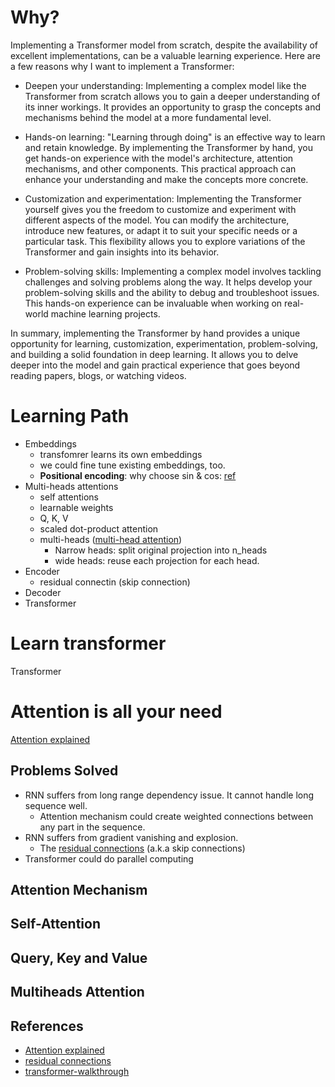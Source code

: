 # Why?
Implementing a Transformer model from scratch, despite the availability of excellent implementations, can be a valuable learning experience. Here are a few reasons why I want to implement a Transformer:

- Deepen your understanding: Implementing a complex model like the Transformer from scratch allows you to gain a deeper understanding of its inner workings. It provides an opportunity to grasp the concepts and mechanisms behind the model at a more fundamental level.

- Hands-on learning: "Learning through doing" is an effective way to learn and retain knowledge. By implementing the Transformer by hand, you get hands-on experience with the model's architecture, attention mechanisms, and other components. This practical approach can enhance your understanding and make the concepts more concrete.

- Customization and experimentation: Implementing the Transformer yourself gives you the freedom to customize and experiment with different aspects of the model. You can modify the architecture, introduce new features, or adapt it to suit your specific needs or a particular task. This flexibility allows you to explore variations of the Transformer and gain insights into its behavior.

- Problem-solving skills: Implementing a complex model involves tackling challenges and solving problems along the way. It helps develop your problem-solving skills and the ability to debug and troubleshoot issues. This hands-on experience can be invaluable when working on real-world machine learning projects.

In summary, implementing the Transformer by hand provides a unique opportunity for learning, customization, experimentation, problem-solving, and building a solid foundation in deep learning. It allows you to delve deeper into the model and gain practical experience that goes beyond reading papers, blogs, or watching videos.



# Learning Path
- Embeddings
    - transfomrer learns its own embeddings
    - we could fine tune existing embeddings, too.
    - **Positional encoding**: why choose sin & cos: [ref](https://kazemnejad.com/blog/transformer_architecture_positional_encoding/)
- Multi-heads attentions
    - self attentions
    - learnable weights
    - Q, K, V
    - scaled dot-product attention
    - multi-heads ([multi-head attention](https://peterbloem.nl/blog/transformers))
        - Narrow heads: split original projection into n_heads
        - wide heads: reuse each projection for each head. 
- Encoder
    - residual connectin (skip connection)
- Decoder
- Transformer

# Learn transformer
Transformer 
# Attention is all your need
[Attention explained](https://towardsdatascience.com/all-you-need-to-know-about-attention-and-transformers-in-depth-understanding-part-1-552f0b41d021)
## Problems Solved
- RNN suffers from long range dependency issue. It cannot handle long sequence well. 
    - Attention mechanism could create weighted connections between any part in the sequence. 
- RNN suffers from gradient vanishing and explosion. 
    - The [residual connections](https://towardsdatascience.com/what-is-residual-connection-efb07cab0d55) (a.k.a skip connections)
- Transformer could do parallel computing

## Attention Mechanism
## Self-Attention
## Query, Key and Value 
## Multiheads Attention 

## References
- [Attention explained](https://towardsdatascience.com/all-you-need-to-know-about-attention-and-transformers-in-depth-understanding-part-1-552f0b41d021)
- [residual connections](https://towardsdatascience.com/what-is-residual-connection-efb07cab0d55)
- [transformer-walkthrough](https://github.com/markriedl/transformer-walkthrough/tree/main)




